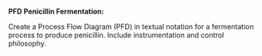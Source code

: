 **PFD Penicillin Fermentation:**

Create a Process Flow Diagram (PFD) in textual notation for a fermentation process to produce penicillin. Include instrumentation and control philosophy.

